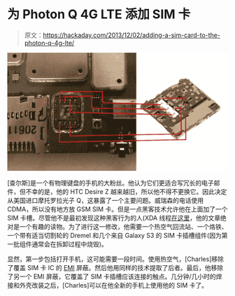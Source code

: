 # 为 Photon Q 4G LTE 添加 SIM 卡

> 原文：<https://hackaday.com/2013/12/02/adding-a-sim-card-to-the-photon-q-4g-lte/>

[![](img/8b12d6cb3dd2c69a3e44cc1c298db405.png)](http://hackaday.com/wp-content/uploads/2013/12/connections.jpg)

[查尔斯]是一个有物理键盘的手机的大粉丝。他认为它们更适合写冗长的电子邮件，但不幸的是，他的 HTC Desire Z 越来越旧，所以他不得不更换它。因此决定从美国进口摩托罗拉光子 Q，这暴露了一个主要问题。威瑞森的电话使用 CDMA，所以没有地方放 GSM SIM 卡。但是一点黑客技术允许他在上面加了一个 SIM 卡槽。尽管他不是最初发现这种黑客行为的人(XDA 线程[在这里](http://forum.xda-developers.com/showthread.php?t=1929143)，他的文章绝对是一个有趣的读物。为了进行这一修改，他需要一个热空气回流站、一个烙铁、一个带有适当切割轮的 Dremel 和几个来自 Galaxy S3 的 SIM 卡插槽组件(因为第一批组件通常会在拆卸过程中烧毁)。

显然，第一步包括打开手机，这可能需要一段时间。使用热空气，[Charles]移除了覆盖 SIM 卡 IC 的 [EMI](http://en.wikipedia.org/wiki/Conducted_electromagnetic_interference) 屏蔽。然后他用同样的技术提取了后者。最后，他移除了另一个 EMI 屏蔽，它覆盖了 SIM 卡插槽应该连接的触点。几分钟/几小时的焊接和外壳改装之后，[Charles]可以在他全新的手机上使用他的 SIM 卡了。